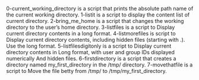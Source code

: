 0-current_working_directory is a script that prints the absolute path name of the current working directory.
 1-listit is a script to display the content list of current directory.
2-bring_me_home is a script that changes the working directory to the user’s home directory.
3-listfiles is a script to Display current directory contents in a long format.
4-listmorefiles is script to Display current directory contents, including hidden files (starting with .). Use the long format.
5-listfilesdigitonly is a script to Display current directory contents in Long format, with user and group IDs displayed numerically And hidden files.
6-firstdirectory is a script that creates a directory named my_first_directory in the /tmp/ directory.
7-movethatfile is a script to Move the file betty from /tmp/ to /tmp/my_first_directory.
